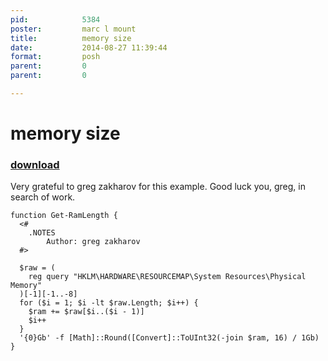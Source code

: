 ```yaml
---
pid:            5384
poster:         marc l mount
title:          memory size
date:           2014-08-27 11:39:44
format:         posh
parent:         0
parent:         0

---
```


# memory size

### [download](5384.ps1)

Very grateful to greg zakharov for this example. Good luck you, greg, in search of work.

```posh
function Get-RamLength {
  <#
    .NOTES
        Author: greg zakharov
  #>
  
  $raw = (
    reg query "HKLM\HARDWARE\RESOURCEMAP\System Resources\Physical Memory"
  )[-1][-1..-8]
  for ($i = 1; $i -lt $raw.Length; $i++) {
    $ram += $raw[$i..($i - 1)]
    $i++
  }
  '{0}Gb' -f [Math]::Round([Convert]::ToUInt32(-join $ram, 16) / 1Gb)
}
```
